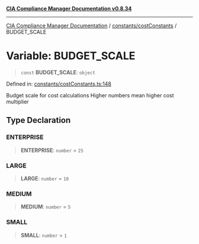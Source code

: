 [**CIA Compliance Manager Documentation v0.8.34**](../../../README.md)

***

[CIA Compliance Manager Documentation](../../../modules.md) / [constants/costConstants](../README.md) / BUDGET\_SCALE

# Variable: BUDGET\_SCALE

> `const` **BUDGET\_SCALE**: `object`

Defined in: [constants/costConstants.ts:148](https://github.com/Hack23/cia-compliance-manager/blob/a33140701dae02a85d2f0d957645dda4d2c4da41/src/constants/costConstants.ts#L148)

Budget scale for cost calculations
Higher numbers mean higher cost multiplier

## Type Declaration

### ENTERPRISE

> **ENTERPRISE**: `number` = `25`

### LARGE

> **LARGE**: `number` = `10`

### MEDIUM

> **MEDIUM**: `number` = `5`

### SMALL

> **SMALL**: `number` = `1`
